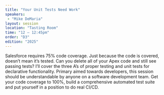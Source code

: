 ```yaml
---
title: "Your Unit Tests Need Work"
speakers:
 - "Mike DeMaria"
layout: session
location: "Tasting Room"
time: "12 — 12:45pm"
order: "D3"
edition: "2025"
---
```


Salesforce requires 75% code coverage.  Just because the code is covered, doesn’t mean it’s tested.  Can you delete all of your Apex code and still see passing tests?  I’ll cover the three A’s of proper testing and unit tests for declarative functionality.  Primary aimed towards developers, this session should be understandable by anyone on a software development team.  Get your code coverage to 100%, build a comprehensive automated test suite and put yourself in a position to do real CI/CD.
